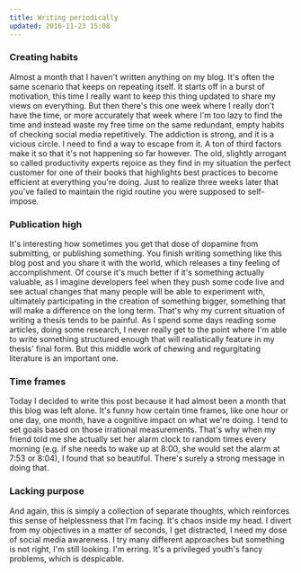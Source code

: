 ```yaml
---
title: Writing periodically
updated: 2016-11-23 15:08
---
```


### Creating habits
Almost a month that I haven't written anything on my blog. It's often the same scenario that keeps on repeating itself. It starts off in a burst of motivation, this time I really want to keep this thing updated to share my views on everything. But then there's this one week where I really don't have the time, or more accurately that week where I'm too lazy to find the time and instead waste my free time on the same redundant, empty habits of checking social media repetitively. The addiction is strong, and it is a vicious circle. I need to find a way to escape from it. A ton of third factors make it so that it's not happening so far however. The old, slightly arrogant so called productivity experts rejoice as they find in my situation the perfect customer for one of their books that highlights best practices to become efficient at everything you're doing. Just to realize three weeks later that you've failed to maintain the rigid routine you were supposed to self-impose.

### Publication high
It's interesting how sometimes you get that dose of dopamine from submitting, or publishing something. You finish writing something like this blog post and you share it with the world, which releases a tiny feeling of accomplishment. Of course it's much better if it's something actually valuable, as I imagine developers feel when they push some code live and see actual changes that many people will be able to experiment with, ultimately participating in the creation of something bigger, something that will make a difference on the long term.
That's why my current situation of writing a thesis tends to be painful. As I spend some days reading some articles, doing some research, I never really get to the point where I'm able to write something structured enough that will realistically feature in my thesis' final form. But this middle work of chewing and regurgitating literature is an important one. 

### Time frames
Today I decided to write this post because it had almost been a month that this blog was left alone. It's funny how certain time frames, like one hour or one day, one month, have a cognitive impact on what we're doing. I tend to set goals based on those irrational measurements. That's why when my friend told me she actually set her alarm clock to random times every morning (e.g. if she needs to wake up at 8:00, she would set the alarm at 7:53 or 8:04), I found that so beautiful. There's surely a strong message in doing that.

### Lacking purpose
And again, this is simply a collection of separate thoughts, which reinforces this sense of helplessness that I'm facing. It's chaos inside my head. I divert from my objectives in a matter of seconds, I get distracted, I need my dose of social media awareness. I try many different approaches but something is not right, I'm still looking. I'm erring. It's a privileged youth's fancy problems, which is despicable. 